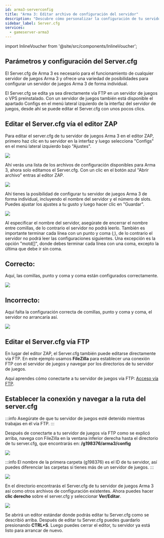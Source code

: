 ```yaml
---
id: arma3-serverconfig
title: "Arma 3: Editar archivo de configuración del servidor"
description: "Descubre cómo personalizar la configuración de tu servidor de juegos Arma 3 para un gameplay y rendimiento óptimos → Aprende más ahora"
sidebar_label: Server.cfg
services:
  - gameserver-arma3
---
```


import InlineVoucher from '@site/src/components/InlineVoucher';

## Parámetros y configuración del Server.cfg

El Server.cfg de Arma 3 es necesario para el funcionamiento de cualquier servidor de juegos Arma 3 y ofrece una variedad de 
posibilidades para configurar un servidor de juegos Arma 3 de forma individual.

El Server.cfg se edita ya sea directamente vía FTP en un servidor de juegos o VPS preinstalado. 
Con un servidor de juegos también está disponible el apartado Configs en el menú lateral izquierdo de la interfaz del servidor de juegos, desde ahí se puede editar el
Server.cfg con unos pocos clics.

<InlineVoucher />

## Editar el Server.cfg vía el editor ZAP

Para editar el server.cfg de tu servidor de juegos Arma 3 en el editor ZAP, primero haz clic en tu servidor en la interfaz y luego selecciona "Configs" en el menú lateral izquierdo bajo "Ajustes". 

![](https://puu.sh/Fo5i6/183ee65ef3.png)


Ahí verás una lista de los archivos de configuración disponibles para Arma 3, ahora solo editamos el Server.cfg. 
Con un clic en el botón azul "Abrir archivo" entras al editor ZAP. 

![](https://puu.sh/Fk7Ez/b0f32d8c61.png)


Ahí tienes la posibilidad de configurar tu servidor de juegos Arma 3 de forma individual, incluyendo el nombre del servidor y el número de slots. Puedes ajustar los ajustes a tu gusto y luego hacer clic en "Guardar".

![](https://puu.sh/Fk7I1/407a039e38.png)


Al especificar el nombre del servidor, asegúrate de encerrar el nombre entre comillas, de lo contrario el servidor no podrá leerlo. También es importante terminar cada línea con un punto y coma (;), de lo contrario el servidor no podrá leer las configuraciones siguientes. Una excepción es la opción "motd[]", donde debes terminar cada línea con una coma, excepto la última que debe ir sin coma. 

## Correcto:

Aquí, las comillas, punto y coma y coma están configurados correctamente.

![](https://puu.sh/Fk7Mq/e2542b12f7.png)


## Incorrecto: 

Aquí falta la configuración correcta de comillas, punto y coma y coma, el servidor no arrancaría así.

![](https://puu.sh/Fk7NK/f96a31199d.png)


## Editar el Server.cfg vía FTP

En lugar del editor ZAP, el Server.cfg también puede editarse directamente vía FTP. En este ejemplo usamos **FileZilla**
para establecer una conexión FTP con el servidor de juegos y navegar por los directorios de tu servidor de juegos.

Aquí aprendes cómo conectarte a tu servidor de juegos vía FTP: [Acceso vía FTP](gameserver-ftpaccess.md).


## Establecer la conexión y navegar a la ruta del server.cfg

:::info
Asegúrate de que tu servidor de juegos esté detenido mientras trabajas en él vía FTP.
:::

Después de conectarte a tu servidor de juegos vía FTP como se explicó arriba, navega con FileZilla en la ventana inferior derecha hasta el directorio de tu server.cfg, que encontrarás en: **/g198376/arma3/config**

![](https://puu.sh/Fo5eC/4d222f5a99.png)

:::info
El nombre de la primera carpeta (g198376) es el ID de tu servidor, así puedes diferenciar las carpetas si tienes más de un servidor de juegos.
:::

![](https://puu.sh/Fo4Tw/06f7a53914.png)

En el directorio encontrarás el Server.cfg de tu servidor de juegos Arma 3 así como otros archivos de configuración existentes.
Ahora puedes hacer **clic derecho** sobre el server.cfg y seleccionar **Ver/Editar**.

![](https://puu.sh/Fo5fM/f3519a8936.png)

Se abrirá un editor estándar donde podrás editar tu Server.cfg como se describió arriba. 
Después de editar tu Server.cfg puedes guardarlo presionando **CTRL+S**. Luego puedes cerrar el editor,
tu servidor ya está listo para arrancar de nuevo.



<InlineVoucher />